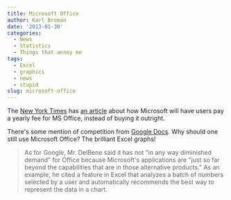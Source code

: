 ```yaml
---
title: Microsoft Office
author: Karl Broman
date: '2013-01-30'
categories:
  - News
  - Statistics
  - Things that annoy me
tags:
  - Excel
  - graphics
  - news
  - stupid
slug: microsoft-office
---
```


The [New York Times](http://www.nytimes.com) has [an article](http://nyti.ms/WdR6ya) about how Microsoft will have users pay a yearly fee for MS Office, instead of buying it outright.

There's some mention of competition from [Google Docs](http://docs.google.com). Why should one still use Microsoft Office? The brilliant Excel graphs!

<blockquote>As for Google, Mr. DelBene said it has not "in any way diminished demand" for Office because Microsoft's applications are "just so far beyond the capabilities that are in those alternative products." As an example, he cited a feature in Excel that analyzes a batch of numbers selected by a user and automatically recommends the best way to represent the data in a chart.</blockquote>
